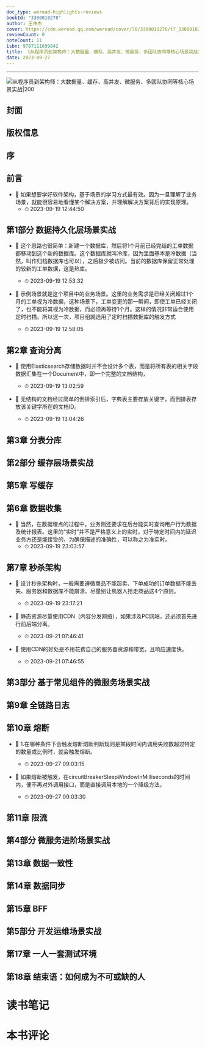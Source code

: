 ```yaml
---
doc_type: weread-highlights-reviews
bookId: "3300018278"
author: 王伟杰
cover: https://cdn.weread.qq.com/weread/cover/78/3300018278/t7_3300018278.jpg
reviewCount: 0
noteCount: 11
isbn: 9787111699842
title: 《从程序员到架构师：大数据量、缓存、高并发、微服务、多团队协同等核心场景实战》
date: 2023-09-27
---
```


---

![ 从程序员到架构师：大数据量、缓存、高并发、微服务、多团队协同等核心场景实战|200](https://cdn.weread.qq.com/weread/cover/78/3300018278/t7_3300018278.jpg)


## 封面

## 版权信息

## 序

## 前言


- 📌 如果想要学好软件架构，基于场景的学习方式最有效。因为一旦理解了业务场景，就能很容易地看懂某个解决方案，并理解解决方案背后的实现原理。 
    - ⏱ 2023-09-19 12:44:50 
## 第1部分 数据持久化层场景实战


- 📌 这个思路也很简单：新建一个数据库，然后将1个月前已经完结的工单数据都移动到这个新的数据库。这个数据库就叫冷库，因为里面基本是冷数据（当然，叫作归档数据库也可以），之后极少被访问。当前的数据库保留正常处理的较新的工单数据，这是热库。 
    - ⏱ 2023-09-19 12:53:32 

- 📌 示例场景就是这个项目中的业务场景。这里的业务需求是已经关闭超过1个月的工单视为冷数据，这种场景下，工单变更的那一瞬间，即使工单已经关闭了，也不能将其视为冷数据，而必须再等待1个月。这样的情况非常适合使用定时扫描。所以这一次，项目组就选用了定时扫描数据库的触发方式 
    - ⏱ 2023-09-19 12:58:05 
## 第2章 查询分离


- 📌 使用Elasticsearch存储数据时并不会设计多个表，而是将所有表的相关字段数据汇集在一个Document中，即一个完整的文档结构， 
    - ⏱ 2023-09-19 13:02:59 

- 📌 无结构的文档经过简单的倒排索引后，字典表主要存放关键字，而倒排表存放该关键字所在的文档ID。 
    - ⏱ 2023-09-19 13:04:26 
## 第3章 分表分库

## 第2部分 缓存层场景实战

## 第5章 写缓存

## 第6章 数据收集


- 📌 当然，在数据埋点的过程中，业务侧还要求在后台能实时查询用户行为数据及统计报表。这里的“实时”并不是严格意义上的实时，对于特定时间内的延迟业务方还是能接受的，为确保描述的准确性，可以称之为准实时。 
    - ⏱ 2023-09-19 23:03:57 
## 第7章 秒杀架构


- 📌 设计秒杀架构时，一般需要遵循商品不能超卖、下单成功的订单数据不能丢失、服务器和数据库不能崩溃、尽量别让机器人抢走商品这4个原则。 
    - ⏱ 2023-09-19 23:17:21 

- 📌 静态资源尽量使用CDN（内容分发网络），如果涉及PC网站，还必须首先进行前后端分离。 
    - ⏱ 2023-09-21 07:46:41 

- 📌 使用CDN的好处是不用花费自己的服务器资源和带宽，且响应速度快。 
    - ⏱ 2023-09-21 07:46:55 
## 第3部分 基于常见组件的微服务场景实战

## 第9章 全链路日志

## 第10章 熔断


- 📌 1.在哪种条件下会触发熔断熔断判断规则是某段时间内调用失败数超过特定的数量或比例时，就会触发熔断。 
    - ⏱ 2023-09-27 09:03:15 

- 📌 如果熔断被触发，在circuitBreakerSleepWindowInMilliseconds的时间内，便不再对外调用接口，而是直接调用本地的一个降级方法， 
    - ⏱ 2023-09-27 09:03:30 
## 第11章 限流

## 第4部分 微服务进阶场景实战

## 第13章 数据一致性

## 第14章 数据同步

## 第15章 BFF

## 第5部分 开发运维场景实战

## 第17章 一人一套测试环境

## 第18章 结束语：如何成为不可或缺的人


# 读书笔记


# 本书评论
